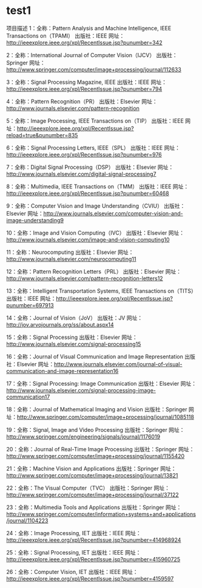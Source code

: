 # test1
项目描述
1：全称：Pattern Analysis and Machine Intelligence, IEEE Transactions on（TPAMI）
出版社：IEEE
网址：http://ieeexplore.ieee.org/xpl/RecentIssue.jsp?punumber=342

2：全称：International Journal of Computer Vision（IJCV）
出版社：Springer
网址：http://www.springer.com/computer/image+processing/journal/112633

3：全称：Signal Processing Magazine, IEEE
出版社：IEEE
网址：http://ieeexplore.ieee.org/xpl/RecentIssue.jsp?punumber=794

4：全称：Pattern Recognition（PR）
出版社：Elsevier
网址：http://www.journals.elsevier.com/pattern-recognition

5：全称：Image Processing, IEEE Transactions on（TIP）
出版社：IEEE
网址：http://ieeexplore.ieee.org/xpl/RecentIssue.jsp?reload=true&punumber=835

6：全称：Signal Processing Letters, IEEE（SPL）
出版社：IEEE
网址：http://ieeexplore.ieee.org/xpl/RecentIssue.jsp?punumber=976

7：全称：Digital Signal Processing（DSP）
出版社：Elsevier
网址：http://www.journals.elsevier.com/digital-signal-processing7

8：全称：Multimedia, IEEE Transactions on（TMM）
出版社：IEEE
网址：http://ieeexplore.ieee.org/xpl/RecentIssue.jsp?punumber=60468

9：全称：Computer Vision and Image Understanding（CVIU）
出版社：Elsevier
网址：http://www.journals.elsevier.com/computer-vision-and-image-understanding9

10：全称：Image and Vision Computing（IVC）
出版社：Elsevier
网址：http://www.journals.elsevier.com/image-and-vision-computing10

11：全称：Neurocomputing
出版社：Elsevier
网址：http://www.journals.elsevier.com/neurocomputing11

12：全称：Pattern Recognition Letters（PRL）
出版社：Elsevier
网址：http://www.journals.elsevier.com/pattern-recognition-letters12

13：全称：Intelligent Transportation Systems, IEEE Transactions on（TITS）
出版社：IEEE
网址：http://ieeexplore.ieee.org/xpl/RecentIssue.jsp?punumber=697913

14：全称：Journal of Vision（JoV）
出版社：JV
网址：http://jov.arvojournals.org/ss/about.aspx14

15：全称：Signal Processing
出版社：Elsevier
网址：http://www.journals.elsevier.com/signal-processing15

16：全称：Journal of Visual Communication and Image Representation
出版社：Elsevier
网址：http://www.journals.elsevier.com/journal-of-visual-communication-and-image-representation16

17：全称：Signal Processing: Image Communication
出版社：Elsevier
网址：http://www.journals.elsevier.com/signal-processing-image-communication17

18：全称：Journal of Mathematical Imaging and Vision
出版社：Springer
网址：http://www.springer.com/computer/image+processing/journal/1085118

19：全称：Signal, Image and Video Processing
出版社：Springer
网址：http://www.springer.com/engineering/signals/journal/1176019

20：全称：Journal of Real-Time Image Processing
出版社：Springer
网址：http://www.springer.com/computer/image+processing/journal/1155420

21：全称：Machine Vision and Applications
出版社：Springer
网址：http://www.springer.com/computer/image+processing/journal/13821

22：全称：The Visual Computer（TVC）
出版社：Springer
网址：http://www.springer.com/computer/image+processing/journal/37122

23：全称：Multimedia Tools and Applications
出版社：Springer
网址：http://www.springer.com/computer/information+systems+and+applications/journal/1104223

24：全称：Image Processing, IET
出版社：IEEE
网址：http://ieeexplore.ieee.org/xpl/RecentIssue.jsp?punumber=414968924

25：全称：Signal Processing, IET
出版社：IEEE
网址：http://ieeexplore.ieee.org/xpl/RecentIssue.jsp?punumber=415960725

26：全称：Computer Vision, IET
出版社：IEEE
网址：http://ieeexplore.ieee.org/xpl/RecentIssue.jsp?punumber=4159597
